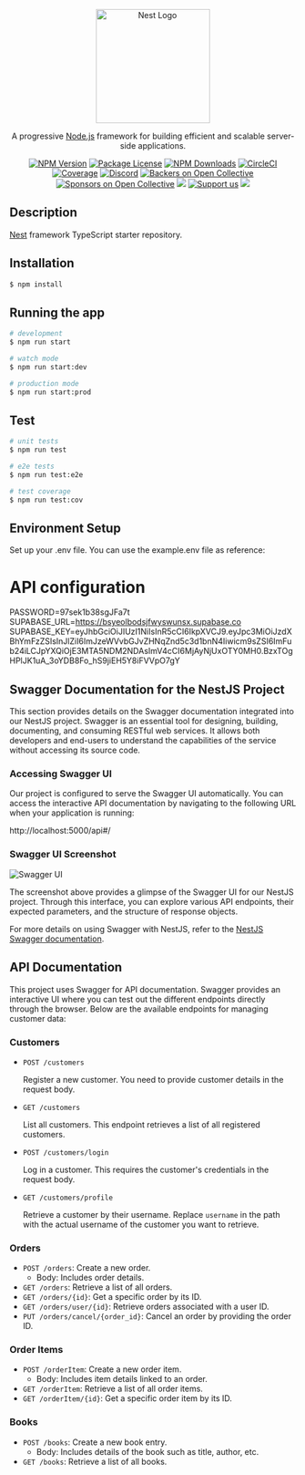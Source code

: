 <p align="center">
  <a href="http://nestjs.com/" target="blank"><img src="https://nestjs.com/img/logo-small.svg" width="200" alt="Nest Logo" /></a>
</p>

[circleci-image]: https://img.shields.io/circleci/build/github/nestjs/nest/master?token=abc123def456
[circleci-url]: https://circleci.com/gh/nestjs/nest

  <p align="center">A progressive <a href="http://nodejs.org" target="_blank">Node.js</a> framework for building efficient and scalable server-side applications.</p>
    <p align="center">
<a href="https://www.npmjs.com/~nestjscore" target="_blank"><img src="https://img.shields.io/npm/v/@nestjs/core.svg" alt="NPM Version" /></a>
<a href="https://www.npmjs.com/~nestjscore" target="_blank"><img src="https://img.shields.io/npm/l/@nestjs/core.svg" alt="Package License" /></a>
<a href="https://www.npmjs.com/~nestjscore" target="_blank"><img src="https://img.shields.io/npm/dm/@nestjs/common.svg" alt="NPM Downloads" /></a>
<a href="https://circleci.com/gh/nestjs/nest" target="_blank"><img src="https://img.shields.io/circleci/build/github/nestjs/nest/master" alt="CircleCI" /></a>
<a href="https://coveralls.io/github/nestjs/nest?branch=master" target="_blank"><img src="https://coveralls.io/repos/github/nestjs/nest/badge.svg?branch=master#9" alt="Coverage" /></a>
<a href="https://discord.gg/G7Qnnhy" target="_blank"><img src="https://img.shields.io/badge/discord-online-brightgreen.svg" alt="Discord"/></a>
<a href="https://opencollective.com/nest#backer" target="_blank"><img src="https://opencollective.com/nest/backers/badge.svg" alt="Backers on Open Collective" /></a>
<a href="https://opencollective.com/nest#sponsor" target="_blank"><img src="https://opencollective.com/nest/sponsors/badge.svg" alt="Sponsors on Open Collective" /></a>
  <a href="https://paypal.me/kamilmysliwiec" target="_blank"><img src="https://img.shields.io/badge/Donate-PayPal-ff3f59.svg"/></a>
    <a href="https://opencollective.com/nest#sponsor"  target="_blank"><img src="https://img.shields.io/badge/Support%20us-Open%20Collective-41B883.svg" alt="Support us"></a>
  <a href="https://twitter.com/nestframework" target="_blank"><img src="https://img.shields.io/twitter/follow/nestframework.svg?style=social&label=Follow"></a>
</p>
  <!--[![Backers on Open Collective](https://opencollective.com/nest/backers/badge.svg)](https://opencollective.com/nest#backer)
  [![Sponsors on Open Collective](https://opencollective.com/nest/sponsors/badge.svg)](https://opencollective.com/nest#sponsor)-->

## Description

[Nest](https://github.com/nestjs/nest) framework TypeScript starter repository.

## Installation

```bash
$ npm install
```

## Running the app

```bash
# development
$ npm run start

# watch mode
$ npm run start:dev

# production mode
$ npm run start:prod
```

## Test

```bash
# unit tests
$ npm run test

# e2e tests
$ npm run test:e2e

# test coverage
$ npm run test:cov
```

## Environment Setup

Set up your .env file. You can use the example.env file as reference:

# API configuration
PASSWORD=97sek1b38sgJFa7t
SUPABASE_URL=https://bsyeolbodsjfwyswunsx.supabase.co
SUPABASE_KEY=eyJhbGciOiJIUzI1NiIsInR5cCI6IkpXVCJ9.eyJpc3MiOiJzdXBhYmFzZSIsInJlZiI6ImJzeWVvbGJvZHNqZnd5c3d1bnN4Iiwicm9sZSI6ImFub24iLCJpYXQiOjE3MTA5NDM2NDAsImV4cCI6MjAyNjUxOTY0MH0.BzxTOgHPlJK1uA_3oYDB8Fo_hS9jiEH5Y8iFVVpO7gY

## Swagger Documentation for the NestJS Project

This section provides details on the Swagger documentation integrated into our NestJS project. Swagger is an essential tool for designing, building, documenting, and consuming RESTful web services. It allows both developers and end-users to understand the capabilities of the service without accessing its source code.

### Accessing Swagger UI

Our project is configured to serve the Swagger UI automatically. You can access the interactive API documentation by navigating to the following URL when your application is running:

http://localhost:5000/api#/

### Swagger UI Screenshot

![Swagger UI](https://github.com/nhatminh6112003/nestjs-repository-pattern/assets/106549349/d0416285-76fc-45a9-b92b-17f57080d85e "Swagger UI in Action")

The screenshot above provides a glimpse of the Swagger UI for our NestJS project. Through this interface, you can explore various API endpoints, their expected parameters, and the structure of response objects.

For more details on using Swagger with NestJS, refer to the [NestJS Swagger documentation](https://docs.nestjs.com/openapi/introduction).

## API Documentation

This project uses Swagger for API documentation. Swagger provides an interactive UI where you can test out the different endpoints directly through the browser. Below are the available endpoints for managing customer data:

### Customers

- `POST /customers`
  
  Register a new customer. You need to provide customer details in the request body.

- `GET /customers`
  
  List all customers. This endpoint retrieves a list of all registered customers.

- `POST /customers/login`
  
  Log in a customer. This requires the customer's credentials in the request body.

- `GET /customers/profile`
  
  Retrieve a customer by their username. Replace `username` in the path with the actual username of the customer you want to retrieve.
  
### Orders

- `POST /orders`: Create a new order.
  - Body: Includes order details.
- `GET /orders`: Retrieve a list of all orders.
- `GET /orders/{id}`: Get a specific order by its ID.
- `GET /orders/user/{id}`: Retrieve orders associated with a user ID.
- `PUT /orders/cancel/{order_id}`: Cancel an order by providing the order ID.

### Order Items

- `POST /orderItem`: Create a new order item.
  - Body: Includes item details linked to an order.
- `GET /orderItem`: Retrieve a list of all order items.
- `GET /orderItem/{id}`: Get a specific order item by its ID.

### Books

- `POST /books`: Create a new book entry.
  - Body: Includes details of the book such as title, author, etc.
- `GET /books`: Retrieve a list of all books.


